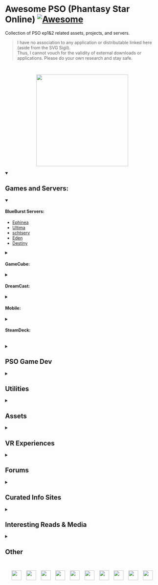 # Awesome PSO (Phantasy Star Online) [![Awesome](https://cdn.jsdelivr.net/gh/sindresorhus/awesome@d7305f38d29fed78fa85652e3a63e154dd8e8829/media/badge.svg)](https://github.com/sindresorhus/awesome)
Collection of PSO ep1&2 related assets, projects, and servers.

> I have no association to any application or distributable linked here (aside from the SVG Sigil). <br/>
> Thus, I cannot vouch for the validity of external downloads or applications.
> Please do your own research and stay safe.

<br/>

<p align="center">
  <a href="https://tcardlab.github.io/pso-title-screen/sigil">
    <img src="https://user-images.githubusercontent.com/35203441/230694323-1a1703ea-65f9-4ea1-931a-8ab8497170fe.svg" height="300" />
  </a>
</p>


<details open>
<summary><h2> Games and Servers: </h2></summary>

<details open>
<summary><h4> BlueBurst Servers: </h4></summary>

- [Ephinea](https://ephinea.pioneer2.net/)
- [Ultima](https://www.phantasystaronline.net/)
- [schtserv](https://psobb.schtserv.com/startguide/)
- [Eden](http://edenserv.net/download)
- [Destiny](https://playpso.net/)

</details>
	
<details>
<summary><h4> GameCube: </h4></summary>

May need a [GameCube Emulator](https://dolphin-emu.org/)
	
- [ISO - Internet Archive](https://archive.org/download/efgamecubeusa/Game%20Cube%20USA/#:~:text=Phantasy%20Star%20Online%20Episode%20I%20%26%20II)
- [Schtserv Network - PSO GC Connection guide](http://www.schtserv.com/forums/app.php/pso-gc-connection-guide)

Dolphin Status:
 - [PSO I & II](https://wiki.dolphin-emu.org/index.php?title=Phantasy_Star_Online_Episode_I_%26_II)
   - [Forum Support Thread](https://forums.dolphin-emu.org/Thread-gc-phantasy-star-online-episode-i-ii?highlight=Phantasy+Star+Online)
 - [PSO I & II Plus](https://wiki.dolphin-emu.org/index.php?title=Phantasy_Star_Online_Episode_I_%26_II_Plus)
   - [Forum Support Thread](https://forums.dolphin-emu.org/Thread-gc-phantasy-star-online-episode-i-ii-plus?highlight=Phantasy+Star+Online)
</details>

<details>
<summary><h4> DreamCast: </h4></summary>

May need a [DreamCast Emulator](https://redream.io/)

- [GDI - Internet Archive](https://archive.org/download/ef_SEGA_GDI_USA/Dreamcast%20GDI%20USA/#:~:text=Phantasy%20Star%20Online)
- [Phantasy Star Online : Dreamcast Live](https://dreamcastlive.net/phantasy-star-online/)
- [Sylverant](https://sylverant.net/)
- [schtserv](http://www.schtserv.com/forums/app.php/downloads#:~:text=PSO%20Dreamcast%20V1%20and%20V2)

</details>

<details>
<summary><h4> Mobile: </h4></summary>
	
<!--
reicast is dead
  https://github.com/skmp/reicast-emulator

  [(1) With the new Reicast-FH updates on Android, you can play the DC version online on the go. : PSO (reddit.com)](https://www.reddit.com/r/PSO/comments/9kq3vk/with_the_new_reicastfh_updates_on_android_you_can/)

  https://emulationking.com/reicast/

  [(183) Phantasy Star Online v1 | NVIDIA SHIELD Android TV (2015) | Reicast Emulator [1080p] | Dreamcast - YouTube](https://www.youtube.com/watch?v=B8O5sHGkahk)
-->
	
I have not seen anyone run PSO on their phone recently, but should be possible in theory.

Dolphin can run on Android:
	
  - [Video](https://www.youtube.com/watch?v=E61i0pVlZjo)
  - [Google Play Store](https://play.google.com/store/apps/details?id=org.dolphinemu.dolphinemu)
  - [Dolphin Download Page](https://dolphin-emu.org/download/)
  - See GameCube section to get ISO if necessary
	
Redream can run on Android:
	
  - [Video](https://www.youtube.com/watch?v=2_Sf_WXpoO0)
  - [Google Play Store](https://play.google.com/store/apps/details?id=io.recompiled.redream)
  - [Redream Download Page](https://redream.io/download)
  - See DreamCast section to get GDI if necessary

RetroArch can run on Android and supports both emulators mentioned above:
	
  - [Video](https://www.youtube.com/watch?v=9JYn-Dpcdk4)
  - [Google Play Store](https://play.google.com/store/apps/details?id=com.retroarch)
  - [RetroArch Home](https://www.retroarch.com/index.php)

</details>
	
<details>
<summary><h4> SteamDeck: </h4></summary>

Ephinea Guides:
  - https://www.reddit.com/r/SteamDeck/comments/w9q6ub/installing_and_running_pso_bb_ephinea/
  - https://docs.google.com/document/d/1I4AibIhq5M85wByePQ3wg8bK5s6DsOl9KQRjRkW-Oas/edit

</details>

<br/>
</details>

<details>
<summary><h2> PSO Game Dev </h2></summary>

<table>
  <tr>
    <th colspan="5">  <h3> Remakes & Remasters </h3>  </th>
  </tr>
  
  <tr>
    <th>Project Name</th>
    <th>Year of Origin <br/> (approx.)</th>
    <th>Status</th>
    <th>Showcase</th>
    <th>Resources</th>
  </tr>
  <tr>
    <td>PSO Remake <br/> (by <a href="https://github.com/HelloKitty">Glader</a>)</td>
    <td>2014</td>
    <td>Superseded by PSOBB2 in 2020</td>
    <td>
      <a href="https://www.youtube.com/watch?v=iV6skAtkGrQ">PSO Unity Remake: Forest</a>
    </td>
    <td>
      <a href="https://github.com/HelloKitty/GladNet3">GladNet</a>,
      <a href="https://github.com/BoomaNation">BoomaNation</a>
    </td>
  </tr>
  <tr>
    <td>Benjamin Collins <br/> Version</td>
    <td>2015</td>
    <td>Dropped in 2019?</td>
    <td>
      <a href="https://www.youtube.com/@BenjaminWeeb">Showcase</a>
    </td>
    <td> <a href="https://gitlab.com/dashgl">Kion/DashGL Utilities</a> </td>
  </tr>
  <tr>
    <td>Pocket PSO</td>
    <td>2017</td>
    <td>Dropped in 2017</td>
    <td>
      <a href="https://www.youtube.com/watch?v=NnfOs6UnclE">Pocket PSO PC/Mobile Test</a>
    </td>
    <td></td>
  </tr>
  <tr>
    <td>PSO Clone <br/> (by Landon Ritchie)</td>
    <td>2017</td>
    <td>Superseded by Reverie Star in ~2018</td>
    <td>
      <a href="https://www.youtube.com/watch?v=pED93N-Whz0">PSO Clone</a>
    </td>
    <td></td>
  </tr>
  <tr>
    <td>Andreas Scholl <br/> Version</td>
    <td>pre-2019</td>
    <td>Active - Low Priority</td>
    <td>
      <a href="https://www.youtube.com/watch?v=hqlFFS15Dg8">showcase</a>
    </td>
    <td>
      <a href="https://gitlab.com/dashgl/unity"> DashUnityProject </a>
    </td>
  </tr>
  <tr>
    <td><a href="http://psobb2.com">PSOBB2</a> <br/> (<a href="https://github.com/HelloKitty">Glader</a>, et al.)</td>
    <td>2020</td>
    <td>Indefinite Hiatus</td>
    <td>
      <a href="https://www.youtube.com/watch?v=uMmck7fNjlU">announcement video 1</a>, <br/>
      <a href="https://www.youtube.com/watch?v=ofAeXOMws1c">announcement video 2</a>
    </td>
    <td>
      <a href="https://github.com/HelloKitty/PSOBB2.Client">Client</a>, <br/>
      <a href="https://github.com/hellokitty/booma.proxy">Proxy</a>, <br/>
      <a href="https://github.com/hellokitty/booma.server">Server</a>, <br/>
      <a href="https://github.com/HelloKitty/PSOBB2.Content">Content</a>
    </td>
  </tr>
   <tr>
    <td>VRChat PSO</td>
    <td>pre-2019</td>
    <td>Unknown</td>
    <td>
      <a href="https://www.youtube.com/watch?v=h0kkl6Ja2ZE">Phantasy Star Online in VR!?</a>
    </td>
    <td></td>
  </tr>
  <tr>
    <td>Team Shonochan <br/> Version</td>
    <td>2021</td>
    <td>Active</td>
    <td>
      <a href="https://www.youtube.com/watch?v=QLdARRzJaTo">Phantasy star and dothack dev</a>
    </td>
    <td></td>
  </tr>
  <tr>
    <td> PSOQuest-VR <br/> by <a href="https://github.com/foxeh89">Foxeh</a> </td>
    <td>2022</td>
    <td>Unknown</td>
    <td>
      <a href="https://cdn.discordapp.com/attachments/1020720102288670781/1030287153785229312/com.Foxeh.VRFramework2-20221013-201033.mp4">Weapons Demo</a>,
      <a href="https://cdn.discordapp.com/attachments/1020720102288670781/1022373404239724544/PSOQuestTest1.mp4">Forest Demo</a>
    </td>
    <td></td>
  </tr>
  
<!--
  <tr>
    <td>name</td>
    <td>year</td>
    <td>status</td>
    <td>vid</td>
    <td>resources</td>
  </tr>
  <a href=""></a>

</table>
<table>
-->
   <tr>
    <th colspan="5">  <h3> Spin-Offs </h3>  </th>
  </tr>
  <tr>
    <th>Project Name</th>
    <th>Year of Origin <br/> (approx.)</th>
    <th>Status</th>
    <th>Showcase</th>
    <th>Resources</th>
  </tr>
  <tr>
    <td>Reverie Star <br/> (by Zorlock Studios)</td>
    <td>2018</td>
    <td>Dropped in 2020</td>
    <td>
      <a href="https://www.youtube.com/watch?v=TNfn-6KJ1GY">Reverie Star - New City Area</a>, <br/>
      <a href="https://www.youtube.com/watch?v=Pc5hum_wnxE">Reverie Star Progress Update</a>
    </td>
    <td></td>
  </tr>
  <tr>
    <td>GladMMO <br/> (Superset of PSOBB2)</td>
    <td>pre-2019</td>
    <td>Stale since 2020</td>
    <td>
      <a href="https://www.youtube.com/watch?v=F9x97CSsFso">2019 Unification Announcement</a>
    </td>
    <td>
      <a href="https://github.com/gladmmo">GladMMO Github</a>
    </td>
  </tr>
	
  <tr>
    <td>Project STAR <br/> by <a href="https://twitter.com/AexcessT">aeXcess Team</a> </td>
    <td>2019</td>
    <td>Stale since 2020</td>
    <td>
      <a href="https://www.reddit.com/r/Unity3D/comments/ex5oew/action_packed_combat_in_procedurally_generated/">City Combat Demo</a>
    </td>
    <td>
    </td>
  </tr>
  <tr>
    <td>
      <a href="https://www.playprojectpioneer.com/">Project Pioneer</a> <br/>
      (by <a href="https://photondropstudio.com/">Photon Drop Studio</a>)
    </td>
    <td>2021</td>
    <td>Active - seeking funding</td>
    <td>
      <a href="https://www.youtube.com/shorts/Dr8058UtITg">Metro-City showcase</a>
    </td>
    <td></td>
  </tr>
</table>
</details>

<details>
<summary><h2> Utilities </h2></summary>
<br/>
<details>
  <summary><i>SERVERS, EMULATORS, & DEV-SUITES:</i></summary>

  - DashGL Dev Suite
    - [Snippets - Ikaruga](https://gitlab.com/dashgl/ikaruga/-/snippets)
    - [DashGL Model Format](https://gitlab.com/dashgl/format)
    - [DashUnityProject](https://gitlab.com/dashgl/unity)
    - [Asset Lib & Exporter](https://gitlab.com/dashgl/psov2)
  - Solybum Dev Suite
    - [Tethealla](https://github.com/Solybum/Tethealla) – PSO Server
    - [PSO-Tools](https://github.com/Solybum/PSO-Tools) – PSO Utils
    - [Utilities](https://github.com/Solybum/Utilities) – General Utils
  - Glader Dev Suite
    - [Booma](https://github.com/BoomaNation) : ([Library](https://github.com/BoomaNation/Booma.Library) | [Proxy](https://github.com/HelloKitty/Booma.Proxy) | [Client](https://github.com/HelloKitty/PSOBB2.Client) | [Server](https://github.com/HelloKitty/Booma.Server)) – PSO:BB Emulation Suite
    - PSO:BB2 : ([Library](https://github.com/kanon411/PSOBB2.Library) | [Content](https://github.com/HelloKitty/PSOBB2.Content) | [Client](https://github.com/HelloKitty/PSOBB2.Client) | [Server](https://github.com/gladmmo)) – PSO:BB Remake in Unity
  - PSO Kotlin
    - [phantasmal-world](https://github.com/DaanVandenBosch/phantasmal-world) – PSO Dev-Suite (web app, utils, and WIP  server)
  - PSO Rust
    - [idolapsoserv](https://github.com/BygoneWorlds/idolapsoserv) – PSO Server
    - [Telepipe](https://github.com/BygoneWorlds/telepipe) – PSO on Dolphin Emulator 
	
  <br/>
	
Private Servers:

- [NewServe](https://github.com/fuzziqersoftware/newserv) – PSO server/proxy

</details>
  
<br>
  
<details>
  <summary><i>STATS:</i></summary> 

  - [drop chart](https://github.com/SethClydesdale/psobb-drop-charts) – PSO:BB plugin for drop chart
  - [Map Simulator](https://github.com/aldelaro5/PSOMapRNGSimulation) – PSO:GC Map RGN simulation
</details>

<br/>
	
<details>
  <summary><i> ITEM DB: </i></summary>

  - [PSO-World Items DB](https://www.pso-world.com/items.php)
  - [PSO-World Mags](https://www.pso-world.com/sections.php?section=Mags&op=viewtopsection)
  - [MAG database](https://github.com/SethClydesdale/psobb-mag-database) – PSO:BB plugin
</details>

<br/>

<details>
  <summary><i> SECTION-ID CALCULATOR: </i></summary>

  - Code
    - [gamefaqs calc in various langs](https://gamefaqs.gamespot.com/dreamcast/198288-phantasy-star-online/faqs/12520) [Ruby, Py, C#, PHP, JS, C++, C]
    - [eleriaqueen/pso-simple-section-id-calculator](https://github.com/eleriaqueen/pso-simple-section-id-calculator) [ JS ]
    - [PSOCalc](https://github.com/gar-mil/psocalc) – PSO:BB section ID calc [ JS ]
    - [ID_generator](https://github.com/DiggsAsura/PSO_Section_ID_generator) – PSO:GC section ID calc [ Rust ]
    - [secid-calc](https://github.com/TimBeard/secid-calculator) – PSO section ID calc [ Vue.js ]
  - App
    - [PSO-World Calc](http://www.pso-world.com/secid_BB.php)
    - [Solybum Calc](https://www.phantasystaronline.net/forum/index.php?/tool-box/calculators/section-id/)
    - [Eleriaqueen Calc](https://eleriaqueen.github.io/pso-simple-section-id-calculator/)
  - Reference
    - [Pioneer2 Ref](https://wiki.pioneer2.net/w/Section_IDs)
    - [PSO Fandom Ref](https://pso.fandom.com/wiki/Section_ID)
    - [PhantasyStar Fandom Ref](https://phantasystar.fandom.com/wiki/Section_ID)
    - [PSO-World Articles](https://www.pso-world.com/sections.php?op=listarticles&secid=19)
</details>

<br/>

<details>
  <summary><i> MAG CALCULATOR: </i></summary>

  - [MAG Calc](https://github.com/Jimaine/PsoMagCalculator) – PSO mag calculator
  - [MAG AI](https://github.com/Lemonilla/MagAi) – Generate Mag Feeding plan
  - [MAG Feeder](https://github.com/ariajanke/mag-feeder) – Mag Feeder Tool for PSOBB
</details>

<br/>
</details>

<details>
<summary><h2> Assets </h2></summary>

<br/>
	
<details>
  <summary><i> UI: </i></summary>

  - [pso-highres-ui](https://github.com/eleriaqueen/pso-highres-ui) – highres ui for Dolphin emulator et al.
  - [highres-dreamcast-ui](https://github.com/eleriaqueen/pso-highres-dreamcube-ui) – highres Dreamcast ui for Dolphin emulator et al.
  - [Custom-HUD](https://github.com/izumidaye/psobb-custom-HUD) – PSO:BB custom hud plugin
  - [PSO Title Screen](https://github.com/tcardlab/pso-title-screen) - JS, HTML, CSS
  - [@HelloKitty's PSOBB2 UI](https://github.com/HelloKitty/Booma.PSOBB.Client/tree/master/Assets/Content/UI)
  <!--https://discord.com/channels/539764674879815682/544043325544595457/577912812479971358-->
</details>

<br/>  
	
<details>
  <summary><i> FONTS: </i></summary>

  - [Fringes of Algo](http://www.psalgo.com/boards/phantasy-star-online-fonts-vd244.html)  (I used PSO font from here)
  - [font2s/pso_test_regular](https://font2s.com/fonts/63345/pso_test_regular.html#.YysVlexKjOR)
    - [freefontsdownload/free-pso-test-regular-font](https://freefontsdownload.net/free-pso-test-regular-font-125365.htm)  (prob same as prior)
    - [wfonts/pso-test](https://www.wfonts.com/font/pso-test)  (prob same as prior)
  - [eleriaqueen/stylised-pso-font](https://www.pioneer2.net/community/threads/i-made-stylised-pso-fonts.13269/)  (links are broken, but I'd like a copy if anyone has them)
  - [eleriaqueen/pso-highres-hud-font](https://github.com/eleriaqueen/pso-highres-hud-font) (For in game use)
  - [fontstruct/phantasy_star_online](https://fontstruct.com/fontstructions/show/253199/phantasy_star_online)  (includes punctuation)
  - [fontstruct/phantasy_star_online_cyr_ver_1](https://fontstruct.com/fontstructions/show/253531/phantasy_star_online_cyr_ver_1)  (includes punctuation)
</details>

<br/>
	
<details>
  <summary><i> Models: </i></summary>

  <br/>

  - [Josh Markham (World Art Lead at Bungie) - Phantasy Star Environment](https://joshmarkham.artstation.com/projects/18OE8X) (never made public...)
  - [PSO Remake: Art - Forest | Trello](https://trello.com/b/bzv18Wy3/art-forest)
    - Click on cards, Asset files in popup
    - [Showcase](https://psoremake.wordpress.com/2016/07/24/pso-remake-forest-monster-edition/comment-page-1/#comment-1)
	
  <br/>

  Viewers and Exporters:
  - [phantasmal viewer](https://www.phantasmal.world/#/viewer/)
  - [DashGL Ninja Viewer/Exporter](https://dashgl.gitlab.io/psov2/)
    - [Code](https://gitlab.com/dashgl/psov2)
    - [Spec Sheet](https://github.com/tcardlab/awesome-pso/releases/download/Model-Spec/Phantasy_Star_Document.pdf)
</details>

<br/>
	
<details>
  <summary><i> Quests: </i></summary>
	
  - [GCI Quest files](https://github.com/b0n3zx/PSOquest)
  - [VMI quest files](https://www.pso-world.com/download.php?cat=Download+Quests)
</details>

<br/>
	
<details>
  <summary><i> Music: </i></summary>
	
  - [PSO PC Music Pack Torrent](https://psopalace.sylverant.net/downloads/PSO_PC_Music_Pack.torrent)
  - [@HelloKitty's PSOBB2 Sound](https://github.com/HelloKitty/Booma.PSOBB.Client/tree/master/Assets/Content/Sound)
</details>
	
<br/>
	
<details>
  <summary><i> Texture Packs: </i></summary>
	
  - [Echelon's skins & modifications](https://www.pioneer2.net/community/threads/echelons-skins-modifications.4357/)
  - [AshenbubsHD](https://www.nexusmods.com/phantasystaronline/mods/3)
    - [image samples](https://www.pioneer2.net/community/threads/ashenbubs-hd-textures-for-psobb-are-incredible.23091/)
  - [Re-Texturing Pioneer II](https://www.pioneer2.net/community/threads/re-texturing-pioneer-ii-21-36-complete.24359/)
	
  Souces to Searh:

  - [pioneer2: Skins and Mods](https://www.pioneer2.net/community/forums/skins-and-mods.11/) 
</details>
	
<br/>
	
<details>
  <summary><i> Shaders: </i></summary>
	
  - ZabaZu/mcflypg/Pascal Gilcher ReShade
    - [phantasystaronline.net Announcement](https://www.phantasystaronline.net/forum/index.php?/topic/27191-reshade-for-psobb-optional-screen-space-ray-traced-global-illumination/)
    - [pioneer2 Announcement](https://www.pioneer2.net/community/threads/reshade-for-psobb-optional-screen-space-ray-traced-global-illumination.16144/)
  - [Luminati-nerd-stuff/PSO-RayTracing](https://github.com/Luminati-nerd-stuff/PSO-RayTracing)
</details>

<br/>

<details>
  <summary><i> Mod Packs: </i></summary>
	
  - [Sundark's Mod Pack](https://www.phantasystaronline.net/forum/index.php?/topic/36164-sundarks-psobb-vanilla-pack/)
  - [Smokey's  Mod Pack](https://www.pioneer2.net/community/threads/smokeys-ultimate-psobb-mod-collection.10102/)
</details>

<br/>

</details>

<details>
<summary><h2> VR Experiences </h2></summary>

<table>
  <tr>
    <th colspan="5">  <h3> Remakes & Remasters </h3>  </th>
  </tr>
  
  <tr>
    <th>World</th>
    <th>Creator</th>
    <th>Year Created</th>
    <!-- <th>Status</th> -->
  </tr>
  
  <tr>
    <td>
      <a href="https://en.vrcw.net/world/detail/wrld_f091e3af-c1a3-47e4-aa5a-b60692aaeded"> Falz Memoria </a>
    </td>
    <td>
      <a href="https://en.vrcw.net/world/author/detail/Casuallynoted"> Casuallynoted </a>
    </td>
    <td>2017</td>
  </tr>
  
  
  <tr>
    <td>
      <a href="https://en.vrcw.net/world/detail/wrld_d26bf583-c0ff-4675-acbe-41e8d29b0fa0"> Falz Memoria HD </a>
    </td>
    <td>
      <a href="https://en.vrcw.net/world/author/detail/Flashfire"> Flashfire </a>
    </td>
    <td>2019</td>
  </tr>
  <tr>
    <td>
      <a href="https://en.vrcw.net/world/detail/wrld_1d3d75f7-5a6c-4159-b833-eade2ced7377"> PSO Forest Remake V1 </a>
    </td>
    <td>
      <a href="https://en.vrcw.net/world/author/detail/Flashfire"> Flashfire </a>
    </td>
    <td>2019</td>
  </tr>
  <tr>
    <td>
      <a href="https://en.vrcw.net/world/detail/wrld_aa14fc08-6d47-4162-a47c-47095ae54fb7"> PSO Pioneer 2 </a>
    </td>
    <td>
      <a href="https://en.vrcw.net/world/author/detail/Flashfire"> Flashfire </a>
    </td>
    <td>2019</td>
  </tr>
  
  
  <tr>
    <td>
      <a href="https://en.vrcw.net/world/detail/wrld_e44821d9-e0f8-4ec7-b76d-b7e4d46e3784"> PSO_Forest </a>
    </td>
    <td>
      <a href="https://en.vrcw.net/world/author/detail/Lord%20Ardent"> Lord Ardent </a>
    </td>
    <td>2019</td>
  </tr>
  
  
  <tr>
    <td>
      <a href="https://en.vrcw.net/world/detail/wrld_9451aaca-f773-4a81-b55c-54e39f14568c"> Mines 1 - Phantasy Star Online </a>
    </td>
    <td>
      <a href="https://en.vrcw.net/world/author/detail/Silent"> Silent </a>
    </td>
    <td>2019</td>
  </tr>
  
  
  <tr>
    <td>
      <a href="https://en.vrcw.net/world/detail/wrld_fc06273d-b3eb-499a-b4db-3a31a3b2d02a"> Project Rogol ［Open-Beta］ </a>
    </td>
    <td>
      <a href="https://en.vrcw.net/world/author/detail/Dosker"> Dosker </a>
    </td>
    <td>2022</td>
  </tr>
  
</table>

</details>

<details>
<summary><h2> Forums </h2></summary>
	
- [PSO-World.com](https://www.pso-world.com/forums/forumdisplay.php?7-Phantasy-Star-Online)
- [Pioneer 2](https://www.pioneer2.net/community/)
- [Ultima Forum](https://www.phantasystaronline.net/forum/)
- [Schtserv Forum](https://schtserv.com/forums/index.php)
- [Eden Forum](http://forum.edenserv.net/)
- [Destiny Forum](https://playpso.net/forums/)
</details>


<details>
<summary><h2> Curated Info Sites </h2></summary>

- [PSO-World](https://www.pso-world.com/links-pso.php)
- [PSO Palace](https://psopalace.sylverant.net/frameset.html)
- [Wikipedia](https://en.wikipedia.org/wiki/Phantasy_Star_Online)
- Fandom
  - [PSO - Fandom](https://pso.fandom.com/wiki/Phantasy_Star_Online_Wiki)
  - [Phantasy Star - Fandom](https://phantasystar.fandom.com/wiki/Phantasy_Star_Online_(Series))
  - [Characters](https://phantasystar.fandom.com/wiki/Category:Phantasy_Star_Online_Characters)
</details>


<details>
<summary><h2> Interesting Reads & Media </h2></summary>

- [PSO will never die: how the nicest fans in gaming keep a 16-year-old MMO alive - PC Gamer](https://www.pcgamer.com/phantasy-star-online-will-never-die-how-the-nicest-fans-in-gaming-keep-a-16-year-old-mmo-alive/)
- [PSO’s original director from Sonic Team talks Diablo influences, cut features, and Christmas Nights - Polygon](https://www.polygon.com/interviews/2020/8/2/21348946/phantasy-star-online-director-diablo-cut-features-christmas-nights)
- [PSO devs on the story, the graphics, and the angry fans that used to call Sega - Polygon](https://www.polygon.com/interviews/2020/8/16/21369887/phantasy-star-online-interview-angry-fans)
- [PSO prototype - Hidden Palace](https://hiddenpalace.org/News/Phantasy_Star_Online_prototype)
- [PSO - Unseen64](https://www.unseen64.net/2008/04/11/pso-concept-beta/)
- [PSO commercial - YouTube](https://www.youtube.com/watch?v=rw6hosekixk)
- [PSO DreamCast- gamefaqs](https://gamefaqs.gamespot.com/dreamcast/198288-phantasy-star-online/faqs)
- [PSO GameCube - gamefaqs](https://gamefaqs.gamespot.com/gamecube/516243-phantasy-star-online-episode-i-and-ii/faqs)
- [PSO EpI&II Versus Strategy Guide - Internet Archive](https://archive.org/details/phantasystaronlineepisodeiiiversusstrategyguide/mode/2up)
- [Book Of Hunters - Internet Archive](https://archive.org/details/phantasy-star-onlinethe-book-of-hunters/Phant%203/Phantasy_Star_Online_Book_of_Hunters_000a_outer_cover_w_band_Archive_Scans.png)
  - [Alt-Source](https://playpso.net/forums/topic/568-phantasy-star-online-book-of-hunters-scan/)
  - [Sygil Translation](https://www.reddit.com/r/PSO/comments/8y4z8i/fan_translation_for_my_recent_pso_logo_project_i/)
  - [Tekkers Translation](https://www.reddit.com/r/PSO/comments/96so2e/fan_translation_in_this_episode_of_ive_been/)
  - [Newman Translation](https://www.reddit.com/r/PSO/comments/8wzjgu/fan_translation_i_was_looking_through_the_book_of/)
  - [Wolf Translation](https://www.reddit.com/r/PSO/comments/8vlgus/over_a_decade_later_and_i_seriously_never_noticed/)
  - [Many More Translations](https://yellowboze.tumblr.com/)
</details>

<details>
<summary><h2> Other </h2></summary>

- [PSO Remastered 360VR video by Theanine3D](https://theanine3d.com/post/670065455257485312/pso-ep1-lobby-music-mix-interactive-vr-video) [[mirror](https://www.youtube.com/watch?v=zG1PBwSJagk)]
- [Stable Diffusion for Remastering](https://www.pioneer2.net/community/threads/another-approach-at-remastering-textures-using-stable-diffusion.25517/)
</details>

<br/>

<!--
![sigil](https://user-images.githubusercontent.com/35203441/230693972-9527d998-dd0a-44ec-8b00-920040db3da4.svg)

![sigil](https://user-images.githubusercontent.com/35203441/230694230-171e2eb5-a177-4737-80cf-ce34495a46f8.svg)

![sigil](https://user-images.githubusercontent.com/35203441/230694323-1a1703ea-65f9-4ea1-931a-8ab8497170fe.svg)

<img src="https://user-images.githubusercontent.com/35203441/230694323-1a1703ea-65f9-4ea1-931a-8ab8497170fe.svg" height="300" />
-->

<p align="center">
  <!--What could I aadd down here? old loader icon? section ID symbols?-->
  <img src="https://wiki.pioneer2.net/images/thumb/f/ff/Viridia_icon.png/64px-Viridia_icon.png" height="32" margin="10px" />
	&nbsp;&nbsp;
  <img src="https://wiki.pioneer2.net/images/thumb/9/9c/Greenill_icon.png/64px-Greenill_icon.png" height="32" />
	&nbsp;&nbsp;
  <img src="https://wiki.pioneer2.net/images/thumb/9/9e/Skyly_icon.png/64px-Skyly_icon.png" height="32" />
	&nbsp;&nbsp;
  <img src="https://wiki.pioneer2.net/images/thumb/0/0e/Bluefull_icon.png/64px-Bluefull_icon.png" height="32" />
	&nbsp;&nbsp;
  <img src="https://wiki.pioneer2.net/images/thumb/4/49/Purplenum_icon.png/64px-Purplenum_icon.png" height="32" />
	&nbsp;&nbsp;
  <img src="https://wiki.pioneer2.net/images/thumb/f/f9/Pinkal_icon.png/64px-Pinkal_icon.png" height="32" />
	&nbsp;&nbsp;
  <img src="https://wiki.pioneer2.net/images/thumb/4/4a/Redria_icon.png/64px-Redria_icon.png" height="32" />
	&nbsp;&nbsp;
  <img src="https://wiki.pioneer2.net/images/thumb/9/96/Oran_icon.png/64px-Oran_icon.png" height="32" />
	&nbsp;&nbsp;
  <img src="https://wiki.pioneer2.net/images/thumb/8/87/Yellowboze_icon.png/64px-Yellowboze_icon.png" height="32" />
	&nbsp;&nbsp;
  <img src="https://wiki.pioneer2.net/images/thumb/c/c6/Whitill_icon.png/64px-Whitill_icon.png" height="32" />
</p>

